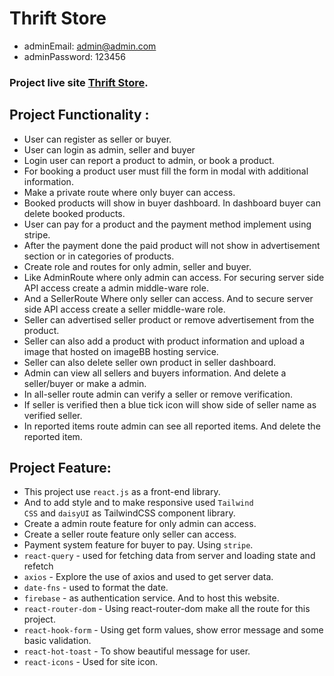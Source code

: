 # Thrift Store

- adminEmail: admin@admin.com
- adminPassword: 123456

### Project live site [Thrift Store](https://thrift-store-88291.web.app/).

## Project Functionality :

- User can register as seller or buyer.
- User can login as admin, seller and buyer
- Login user can report a product to admin, or book a product.
- For booking a product user must fill the form in modal with additional information.
- Make a private route where only buyer can access.
- Booked products will show in buyer dashboard. In dashboard buyer can delete booked products.
- User can pay for a product and the payment method implement using stripe.
- After the payment done the paid product will not show in advertisement section or in categories of products.
- Create role and routes for only admin, seller and buyer.
- Like AdminRoute where only admin can access. For securing server side API access create a admin middle-ware role.
- And a SellerRoute Where only seller can access. And to secure server side API access create a seller middle-ware role.
- Seller can advertised seller product or remove advertisement from the product.
- Seller can also add a product with product information and upload a image that hosted on imageBB hosting service.
- Seller can also delete seller own product in seller dashboard.
- Admin can view all sellers and buyers information. And delete a seller/buyer or make a admin.
- In all-seller route admin can verify a seller or remove verification.
- If seller is verified then a blue tick icon will show side of seller name as verified seller.
- In reported items route admin can see all reported items. And delete the reported item.

## Project Feature:

- This project use <code>react.js</code> as a front-end library.
- And to add style and to make responsive used <code>Tailwind CSS</code>
  and <code>daisyUI</code> as TailwindCSS component library.
- Create a admin route feature for only admin can access.
- Create a seller route feature only seller can access.
- Payment system feature for buyer to pay. Using <code>stripe</code>.
- <code>react-query</code> - used for fetching data from server and loading state and refetch
- <code>axios</code> - Explore the use of axios and used to get server data.
- <code>date-fns</code> - used to format the date.
- <code>firebase</code> - as authentication service. And to host this website.
- <code>react-router-dom</code> - Using react-router-dom make all the route for this project.
- <code>react-hook-form</code> - Using get form values, show error message and some basic validation.
- <code>react-hot-toast</code> - To show beautiful message for user.
- <code>react-icons</code> - Used for site icon.
